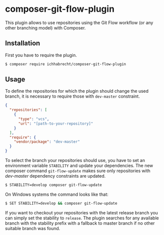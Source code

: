 # composer-git-flow-plugin

This plugin allows to use repositories using the Git Flow workflow (or any other branching model) with Composer.

## Installation

First you have to require the plugin. 

```bash
$ composer require ichhabrecht/composer-git-flow-plugin
```

## Usage

To define the repositories for which the plugin should change the used branch, it is necessary to require those with
`dev-master` constraint.

```JSON
{
  "repositories": [
    {
      "type": "vcs",
      "url": "[path-to-your-repository]"
    }
  ],
  "require": {
    "vendor/package": "dev-master"
  }
}
```

To select the branch your repositories should use, you have to set an environment variable `STABILITY` and update your 
dependencies. The new composer command `git-flow-update` makes sure only repositories with *dev-master* dependency
constraints are updated.

```bash
$ STABILITY=develop composer git-flow-update
```

On Windows systems the command looks like that:

```bash
$ SET STABILITY=develop && composer git-flow-update
```

If you want to checkout your repositories with the latest release branch you can simply set the stability to `release`.
The plugin searches for any available branch with the stability prefix with a fallback to master branch if no other 
suitable branch was found.
